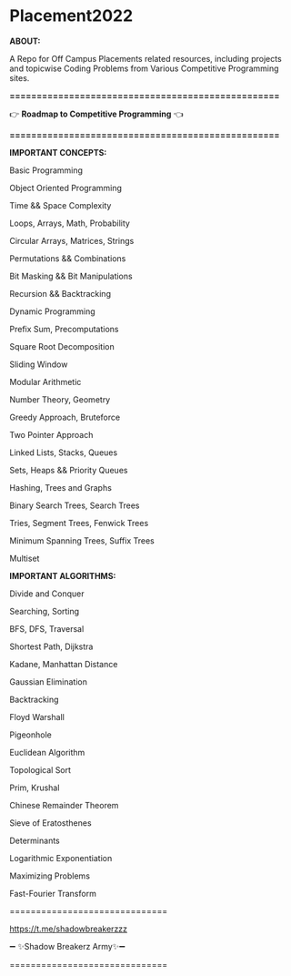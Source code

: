 # Placement2022

**ABOUT:**

A Repo for Off Campus Placements related resources, including projects and topicwise Coding Problems from Various Competitive Programming sites.

**==================================================**

  👉 **Roadmap to Competitive Programming** 👈
  
**==================================================**

**IMPORTANT CONCEPTS:**

Basic Programming

Object Oriented Programming

Time && Space Complexity

Loops, Arrays, Math, Probability

Circular Arrays, Matrices, Strings

Permutations && Combinations

Bit Masking && Bit Manipulations

Recursion && Backtracking

Dynamic Programming

Prefix Sum, Precomputations

Square Root Decomposition

Sliding Window

Modular Arithmetic

Number Theory, Geometry

Greedy Approach, Bruteforce

Two Pointer Approach

Linked Lists, Stacks, Queues

Sets, Heaps && Priority Queues

Hashing, Trees and Graphs

Binary Search Trees, Search Trees

Tries, Segment Trees, Fenwick Trees

Minimum Spanning Trees, Suffix Trees

Multiset

**IMPORTANT ALGORITHMS:**

Divide and Conquer

Searching, Sorting

BFS, DFS, Traversal

Shortest Path, Dijkstra

Kadane, Manhattan Distance

Gaussian Elimination

Backtracking

Floyd Warshall

Pigeonhole

Euclidean Algorithm

Topological Sort

Prim, Krushal

Chinese Remainder Theorem

Sieve of Eratosthenes

Determinants

Logarithmic Exponentiation

Maximizing Problems

 Fast-Fourier Transform

==============================

https://t.me/shadowbreakerzzz

➖ ✨Shadow Breakerz Army✨➖

==============================

